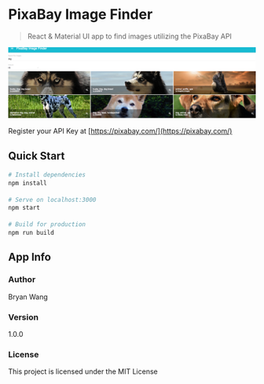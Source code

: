 # PixaBay Image Finder

> React & Material UI app to find images utilizing the PixaBay API

![Splash](./screenshots/screenshot.png)

Register your API Key at
[https://pixabay.com/](https://pixabay.com/)

## Quick Start

```bash
# Install dependencies
npm install

# Serve on localhost:3000
npm start

# Build for production
npm run build
```

## App Info

### Author

Bryan Wang

### Version

1.0.0

### License

This project is licensed under the MIT License